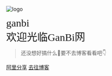 <!-- _coverpage.md -->

![logo](https://img.gejiba.com/images/3e9f83b11170db2bb6d00b74b082d729.png)

<span style="font-family: 'Pacifico', cursive;font-size: 2em;">ganbi<br />欢迎光临GanBi网</span>
> 还没想好搞什么🤔要不去博客看看吧👇

[阿里分享](/阿里分享/)
[去往博客](//blog.ganbi.top)
